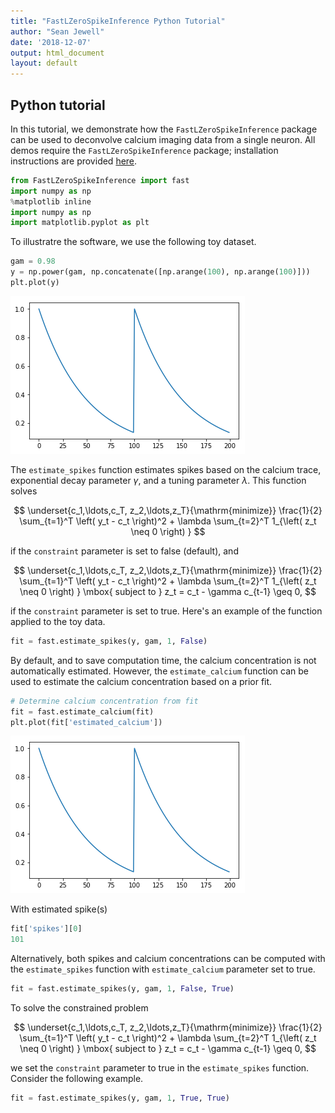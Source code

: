 ```yaml
---
title: "FastLZeroSpikeInference Python Tutorial"
author: "Sean Jewell"
date: '2018-12-07'
output: html_document
layout: default
---
```


Python tutorial
----

In this tutorial, we demonstrate how the ```FastLZeroSpikeInference``` package can be used to deconvolve calcium imaging data from a single neuron. 
All demos require the ```FastLZeroSpikeInference``` package; installation instructions are provided [here](software.html). 

```python
from FastLZeroSpikeInference import fast
import numpy as np
%matplotlib inline
import numpy as np
import matplotlib.pyplot as plt
```


To illustratre the software, we use the following toy dataset.


```python
gam = 0.98
y = np.power(gam, np.concatenate([np.arange(100), np.arange(100)]))
plt.plot(y)
```


![png](figure/source/python_tutorial_files/python_tutorial_3_1.png)


The ```estimate_spikes``` function estimates spikes based on the calcium trace, exponential decay parameter $\gamma$, and a tuning parameter $\lambda$. This function solves 

$$
\underset{c_1,\ldots,c_T, z_2,\ldots,z_T}{\mathrm{minimize}}  
\frac{1}{2} \sum_{t=1}^T \left( y_t -  c_t \right)^2 + \lambda \sum_{t=2}^T 1_{\left( z_t \neq 0 \right) } 
$$

if the ```constraint``` parameter is set to false (default), and 

$$
\underset{c_1,\ldots,c_T, z_2,\ldots,z_T}{\mathrm{minimize}}  
\frac{1}{2} \sum_{t=1}^T \left( y_t -  c_t \right)^2 + \lambda \sum_{t=2}^T 1_{\left( z_t \neq 0 \right) }
\mbox{ subject to } z_t = c_t - \gamma c_{t-1} \geq 0,
$$

if the ```constraint``` parameter is set to true. Here's an example of the function applied to the toy data. 


```python
fit = fast.estimate_spikes(y, gam, 1, False)
```

By default, and to save computation time, the calcium concentration is not automatically estimated. However, the ```estimate_calcium``` function can be used to estimate the calcium concentration based on a prior fit.


```python
# Determine calcium concentration from fit
fit = fast.estimate_calcium(fit)
plt.plot(fit['estimated_calcium'])
```

![png](figure/source/python_tutorial_files/python_tutorial_7_1.png)


With estimated spike(s)


```python
fit['spikes'][0]
101
```




Alternatively, both spikes and calcium concentrations can be computed with the ```estimate_spikes``` function with ```estimate_calcium``` parameter set to true. 


```python
fit = fast.estimate_spikes(y, gam, 1, False, True)
```

To solve the constrained problem 

$$
\underset{c_1,\ldots,c_T, z_2,\ldots,z_T}{\mathrm{minimize}}  
\frac{1}{2} \sum_{t=1}^T \left( y_t -  c_t \right)^2 + \lambda \sum_{t=2}^T 1_{\left( z_t \neq 0 \right) }
\mbox{ subject to } z_t = c_t - \gamma c_{t-1} \geq 0,
$$

we set the ```constraint``` parameter to true in the ```estimate_spikes``` function. Consider the following example.



```python
fit = fast.estimate_spikes(y, gam, 1, True, True)
```
 


